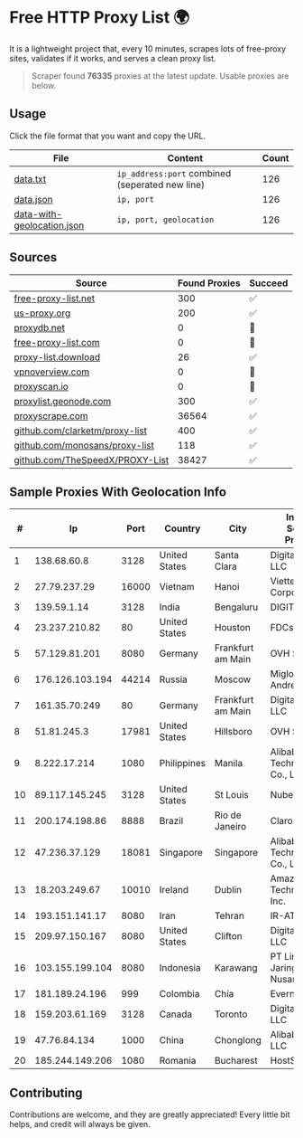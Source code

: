 
# Free HTTP Proxy List 🌍

It is a lightweight project that, every 10 minutes, scrapes lots of free-proxy sites, validates if it works, and serves a clean proxy list.


> Scraper found **76335** proxies at the latest update. Usable proxies are below.

## Usage

Click the file format that you want and copy the URL.


|File|Content|Count|
|----|-------|-----|
|[data.txt](https://raw.githubusercontent.com/themiralay/Proxy-List-World/master/data.txt)|`ip_address:port` combined (seperated new line)|126|
|[data.json](https://raw.githubusercontent.com/themiralay/Proxy-List-World/master/data.json)|`ip, port`|126|
|[data-with-geolocation.json](https://raw.githubusercontent.com/themiralay/Proxy-List-World/master/data-with-geolocation.json)|`ip, port, geolocation`|126|

## Sources

|Source|Found Proxies|Succeed|
|------|-------------|-------|
|[free-proxy-list.net](https://free-proxy-list.net)|300|✅|
|[us-proxy.org](https://www.us-proxy.org)|200|✅|
|[proxydb.net](http://proxydb.net)|0|🚫|
|[free-proxy-list.com](https://free-proxy-list.com/?page=&port=&type%5B%5D=http&type%5B%5D=https&up_time=0&search=Search)|0|🚫|
|[proxy-list.download](https://www.proxy-list.download/HTTP)|26|✅|
|[vpnoverview.com](https://vpnoverview.com/privacy/anonymous-browsing/free-proxy-servers)|0|🚫|
|[proxyscan.io](https://www.proxyscan.io)|0|🚫|
|[proxylist.geonode.com](https://proxylist.geonode.com/api/proxy-list?limit=300&page=1&sort_by=lastChecked&sort_type=desc&protocols=http,https)|300|✅|
|[proxyscrape.com](https://api.proxyscrape.com/v2/?request=displayproxies&protocol=http&timeout=10000&country=all&ssl=all&anonymity=all)|36564|✅|
|[github.com/clarketm/proxy-list](https://raw.githubusercontent.com/clarketm/proxy-list/master/proxy-list-raw.txt)|400|✅|
|[github.com/monosans/proxy-list](https://raw.githubusercontent.com/monosans/proxy-list/main/proxies/http.txt)|118|✅|
|[github.com/TheSpeedX/PROXY-List](https://raw.githubusercontent.com/TheSpeedX/PROXY-List/master/http.txt)|38427|✅|


## Sample Proxies With Geolocation Info

|#|Ip|Port|Country|City|Internet Service Provider|
|-|--|----|-------|----|-------------------------|
|1|138.68.60.8|3128|United States|Santa Clara|DigitalOcean, LLC|
|2|27.79.237.29|16000|Vietnam|Hanoi|Viettel Corporation|
|3|139.59.1.14|3128|India|Bengaluru|DIGITALOCEAN|
|4|23.237.210.82|80|United States|Houston|FDCservers.net|
|5|57.129.81.201|8080|Germany|Frankfurt am Main|OVH SAS|
|6|176.126.103.194|44214|Russia|Moscow|Miglovets Egor Andreevich|
|7|161.35.70.249|80|Germany|Frankfurt am Main|DigitalOcean, LLC|
|8|51.81.245.3|17981|United States|Hillsboro|OVH SAS|
|9|8.222.17.214|1080|Philippines|Manila|Alibaba (US) Technology Co., Ltd.|
|10|89.117.145.245|3128|United States|St Louis|Nubes, LLC|
|11|200.174.198.86|8888|Brazil|Rio de Janeiro|Claro S.A|
|12|47.236.37.129|18081|Singapore|Singapore|Alibaba (US) Technology Co., Ltd.|
|13|18.203.249.67|10010|Ireland|Dublin|Amazon Technologies Inc.|
|14|193.151.141.17|8080|Iran|Tehran|IR-AT|
|15|209.97.150.167|8080|United States|Clifton|DigitalOcean, LLC|
|16|103.155.199.104|8080|Indonesia|Karawang|PT Lintas Jaringan Nusantara|
|17|181.189.24.196|999|Colombia|Chía|Evernet SAS|
|18|159.203.61.169|3128|Canada|Toronto|DigitalOcean, LLC|
|19|47.76.84.134|1000|China|Chonglong|Alibaba Cloud LLC|
|20|185.244.149.206|1080|Romania|Bucharest|HostSailor|



## Contributing

Contributions are welcome, and they are greatly appreciated! Every
little bit helps, and credit will always be given.

